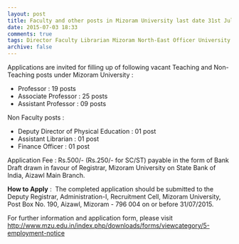 ```yaml
---
layout: post
title: Faculty and other posts in Mizoram University last date 31st July-2015 
date: 2015-07-03 18:33
comments: true
tags: Director Faculty Librarian Mizoram North-East Officer University
archive: false
---
```

Applications are invited for filling up of following vacant Teaching and Non-Teaching posts under Mizoram University :

- Professor : 19 posts
- Associate Professor : 25 posts
- Assistant Professor : 09 posts

Non Faculty posts :

- Deputy Director of Physical Education : 01 post
- Assistant Librarian : 01 post
- Finance Officer : 01 post




Application Fee : Rs.500/- (Rs.250/- for SC/ST) payable in the form of Bank Draft drawn in favour of Registrar, Mizoram University on State Bank of India, Aizawl Main Branch.

**How to Apply** :  The completed application should be submitted to the Deputy Registrar, Administration-I, Recruitment Cell, Mizoram University, Post Box No. 190, Aizawl, Mizoram - 796 004 on or before 31/07/2015. 

For further information and application form, please visit <http://www.mzu.edu.in/index.php/downloads/forms/viewcategory/5-employment-notice>









